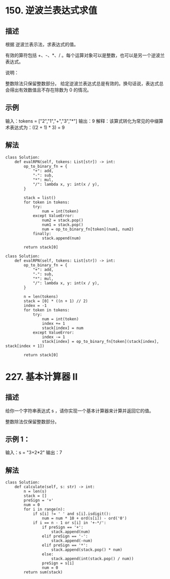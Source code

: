 # 150. 逆波兰表达式求值
## 描述
根据 逆波兰表示法，求表达式的值。

有效的算符包括 +、-、\*、/ 。每个运算对象可以是整数，也可以是另一个逆波兰表达式。

说明：

整数除法只保留整数部分。
给定逆波兰表达式总是有效的。换句话说，表达式总会得出有效数值且不存在除数为 0 的情况。

## 示例
输入：tokens = ["2","1","+","3","\*"]
输出：9
解释：该算式转化为常见的中缀算术表达式为：((2 + 1) * 3) = 9

## 解法
```python3
class Solution:
    def evalRPN(self, tokens: List[str]) -> int:
        op_to_binary_fn = {
            "+": add,
            "-": sub,
            "*": mul,
            "/": lambda x, y: int(x / y),  
        }

        stack = list()
        for token in tokens:
            try:
                num = int(token)
            except ValueError:
                num2 = stack.pop()
                num1 = stack.pop()
                num = op_to_binary_fn[token](num1, num2)
            finally:
                stack.append(num)
            
        return stack[0]
```

```python3
class Solution:
    def evalRPN(self, tokens: List[str]) -> int:
        op_to_binary_fn = {
            "+": add,
            "-": sub,
            "*": mul,
            "/": lambda x, y: int(x / y), 
        }

        n = len(tokens)
        stack = [0] * ((n + 1) // 2)
        index = -1
        for token in tokens:
            try:
                num = int(token)
                index += 1
                stack[index] = num
            except ValueError:
                index -= 1
                stack[index] = op_to_binary_fn[token](stack[index], stack[index + 1])
            
        return stack[0]
```

# 227. 基本计算器 II

## 描述
给你一个字符串表达式 s ，请你实现一个基本计算器来计算并返回它的值。

整数除法仅保留整数部分。

## 示例 1：
输入：s = "3+2\*2"
输出：7

## 解法
```python3
class Solution:
    def calculate(self, s: str) -> int:
        n = len(s)
        stack = []
        preSign = '+'
        num = 0
        for i in range(n):
            if s[i] != ' ' and s[i].isdigit():
                num = num * 10 + ord(s[i]) - ord('0')
            if i == n - 1 or s[i] in '+-*/':
                if preSign == '+':
                    stack.append(num)
                elif preSign == '-':
                    stack.append(-num)
                elif preSign == '*':
                    stack.append(stack.pop() * num)
                else:
                    stack.append(int(stack.pop() / num))
                preSign = s[i]
                num = 0
        return sum(stack)
```
